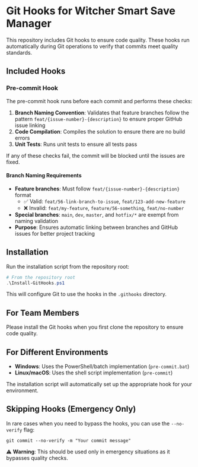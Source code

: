 # Git Hooks for Witcher Smart Save Manager

This repository includes Git hooks to ensure code quality. These hooks run automatically during Git operations to verify that commits meet quality standards.

## Included Hooks

### Pre-commit Hook
The pre-commit hook runs before each commit and performs these checks:
1. **Branch Naming Convention**: Validates that feature branches follow the pattern `feat/{issue-number}-{description}` to ensure proper GitHub issue linking
2. **Code Compilation**: Compiles the solution to ensure there are no build errors
3. **Unit Tests**: Runs unit tests to ensure all tests pass

If any of these checks fail, the commit will be blocked until the issues are fixed.

#### Branch Naming Requirements
- **Feature branches**: Must follow `feat/{issue-number}-{description}` format
  - ✅ Valid: `feat/56-link-branch-to-issue`, `feat/123-add-new-feature`
  - ❌ Invalid: `feat/my-feature`, `feature/56-something`, `feat/no-number`
- **Special branches**: `main`, `dev`, `master`, and `hotfix/*` are exempt from naming validation
- **Purpose**: Ensures automatic linking between branches and GitHub issues for better project tracking

## Installation

Run the installation script from the repository root:

```powershell
# From the repository root
.\Install-GitHooks.ps1
```

This will configure Git to use the hooks in the `.githooks` directory.

## For Team Members

Please install the Git hooks when you first clone the repository to ensure code quality.

## For Different Environments

- **Windows**: Uses the PowerShell/batch implementation (`pre-commit.bat`)
- **Linux/macOS**: Uses the shell script implementation (`pre-commit`)

The installation script will automatically set up the appropriate hook for your environment.

## Skipping Hooks (Emergency Only)

In rare cases when you need to bypass the hooks, you can use the `--no-verify` flag:

```
git commit --no-verify -m "Your commit message"
```

⚠️ **Warning**: This should be used only in emergency situations as it bypasses quality checks.
